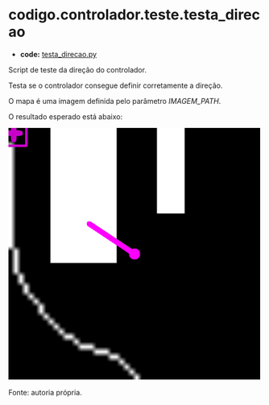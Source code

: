 <a id="codigo-controlador-teste-testa-direcao"></a>

# codigo.controlador.teste.testa_direcao

* **code:**
  [testa_direcao.py](../../../../codigo/controlador/teste/testa_direcao.py)

<a id="module-codigo.controlador.teste.testa_direcao"></a>

Script de teste da direção do controlador.

Testa se o controlador consegue definir corretamente a direção.

O mapa é uma imagem definida pelo parâmetro *IMAGEM_PATH*.

O resultado esperado está abaixo:

![image](../../../../codigo/controlador/img/teste-direcao.png)

Fonte: autoria própria.
